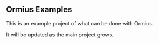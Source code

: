 ## Ormius Examples
This is an example project of what can be done with Ormius.

It will be updated as the main project grows.